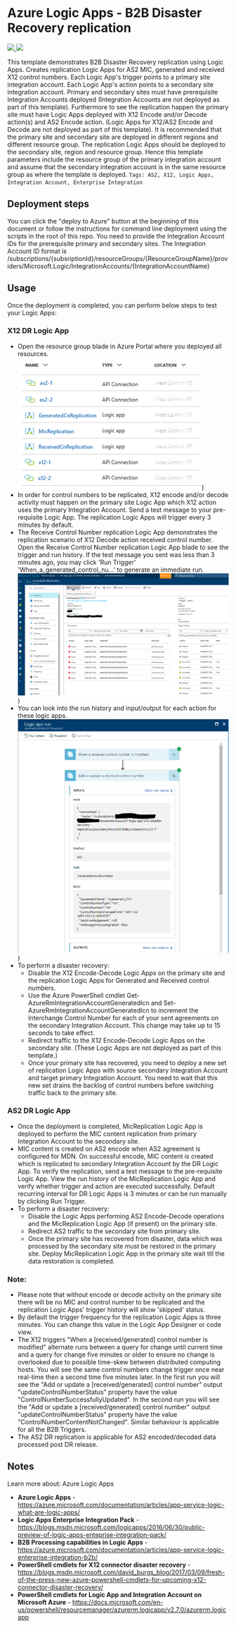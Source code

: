 # Azure Logic Apps - B2B Disaster Recovery replication

<a href="https://portal.azure.com/#create/Microsoft.Template/uri/https%3A%2F%2Fraw.githubusercontent.com%2FAzure%2Fazure-quickstart-templates%2Fmaster%2F201-logic-app-x12-disaster-recovery-replication%2Fazuredeploy.json" target="_blank">
    <img src="http://azuredeploy.net/deploybutton.png"/>
</a>
<a href="http://armviz.io/#/?load=https%3A%2F%2Fraw.githubusercontent.com%2FAzure%2Fazure-quickstart-templates%2Fmaster%2F201-logic-app-x12-disaster-recovery-replication%2Fazuredeploy.json" target="_blank">
    <img src="http://armviz.io/visualizebutton.png"/>
</a>

This template demonstrates B2B Disaster Recovery replication using Logic Apps. Creates replication Logic Apps for AS2 MIC, generated and received X12 control numbers. Each Logic App's trigger points to a primary site integration account. Each Logic App's action points to a secondary site integration account. Primary and secondary sites must have prerequisite Integration Accounts deployed (Integration Accounts are not deployed as part of this template). Furthermore to see the replication happen the primary site must have Logic Apps deployed with X12 Encode and/or Decode action(s) and AS2 Encode action. (Logic Apps for X12/AS2 Encode and Decode are not deployed as part of this template).
It is recommended that the primary site and secondary site are deployed in different regions and different resource group. The replication Logic Apps should be deployed to the secondary site, region and resource group. Hence this template parameters include the resource group of the primary integration account and assume that the secondary integration account is in the same resource group as where the template is deployed.
`Tags: AS2, X12, Logic Apps, Integration Account, Enterprise Integration`

## Deployment steps

You can click the "deploy to Azure" button at the beginning of this document or follow the instructions for command line deployment using the scripts in the root of this repo.
You need to provide the Integration Account IDs for the prerequisite primary and secondary sites. The Integration Account ID format is /subscriptions/{subsriptionId}/resourceGroups/{ResourceGroupName}/providers/Microsoft.Logic/IntegrationAccounts/{IntegrationAccountName}

## Usage

Once the deployment is completed, you can perform below steps to test your Logic Apps:

### X12 DR Logic App ###
- Open the resource group blade in Azure Portal where you deployed all resources.
![Image of Azure resources](https://raw.githubusercontent.com/Azure/azure-quickstart-templates/master/201-logic-app-x12-disaster-recovery-replication/images/azure-resources.png "Azure resources"))
- In order for control numbers to be replicated, X12 encode and/or decode activity must happen on the primary site Logic App which X12 action uses the primary Integration Account. Send a test message to your pre-requisite Logic App. The replication Logic Apps will trigger every 3 minutes by default.
- The Receive Control Number replication Logic App demonstrates the replication scenario of X12 Decode action received control number. Open the Receive Control Number replication Logic App blade to see the trigger and run history. If the test message you sent was less than 3 minutes ago, you may click 'Run Trigger' 'When_a_generated_control_nu...' to generate an immediate run.
![Image of History for Generated Control Number replication Logic App](https://raw.githubusercontent.com/Azure/azure-quickstart-templates/master/201-logic-app-x12-disaster-recovery-replication/images/generated-replication-history.png "History for Generated Control Number replication Logic App"))
- You can look into the run history and input/output for each action for these logic apps.
![Image of Run details for Received Control Number replication Logic App](https://raw.githubusercontent.com/Azure/azure-quickstart-templates/master/201-logic-app-x12-disaster-recovery-replication/images/received-run-details.png "Run details for Received Control Number replication Logic App"))
- To perform a disaster recovery:
  - Disable the X12 Encode-Decode Logic Apps on the primary site and the replication Logic Apps for Generated and Received control numbers.
  - Use the Azure PowerShell cmdlet Get-AzureRmIntegrationAccountGeneratedIcn and Set-AzureRmIntegrationAccountGeneratedIcn to increment the Interchange Control Number for each of your sent agreements on the secondary Integration Account. This change may take up to 15 seconds to take effect.
  - Redirect traffic to the X12 Encode-Decode Logic Apps on the secondary site. (These Logic Apps are not deployed as part of this template.)
  - Once your primary site has recovered, you need to deploy a new set of replication Logic Apps with source secondary Integration Account and target primary Integration Account. You need to wait that this new set drains the backlog of control numbers before switching traffic back to the primary site.

### AS2 DR Logic App ###
- Once the deployment is completed, MicReplication Logic App is deployed to perform the MIC content replication from primary Integration Account to the secondary site.
- MIC content is created on AS2 encode when AS2 agreement is configured for MDN. On successful encode, MIC content is created which is replicated to secondary Integration Account by the DR Logic App. To verify the replication, send a test message to the pre-requisite Logic App. View the run history of the MicReplication Logic App and verify whether trigger and action are executed successfully. Default recurring interval for DR Logic Apps is 3 minutes or can be run manually by clicking Run Trigger.
- To perform a disaster recovery:
  - Disable the Logic Apps performing AS2 Encode-Decode operations and the MicReplication Logic App (if present) on the primary site.
  - Redirect AS2 traffic to the secondary site from primary site.
  - Once the primary site has recovered from disaster, data which was processed by the secondary site must be restored in the primary site. Deploy MicReplication Logic App in the primary site wait till the data restoration is completed.

### Note: ###
  - Please note that without encode or decode activity on the primary site there will be no MIC and control number to be replicated and the replication Logic Apps' trigger history will show 'skipped' status.
  - By default the trigger frequency for the replication Logic Apps is three minutes. You can change this value in the Logic App Designer or code view.
  - The X12 triggers "When a [received/generated] control number is modified" alternate runs between a query for change until current time and a query for change five minutes or older to ensure no change is overlooked due to possible time-skew between distributed computing hosts. You will see the same control numbers change trigger once near real-time then a second time five minutes later. In the first run you will see the "Add or update a [received/generated] control number" output "updateControlNumberStatus" property have the value "ControlNumberSuccessfullyUpdated". In the second run you will see the "Add or update a [received/generated] control number" output "updateControlNumberStatus" property have the value "ControlNumberContentNotChanged". Similar behaviour is applicable for all the B2B Triggers.
  - The AS2 DR replication is applicable for AS2 encoded/decoded data processed post DR release.

## Notes

Learn more about: Azure Logic Apps
* **Azure Logic Apps** - https://azure.microsoft.com/documentation/articles/app-service-logic-what-are-logic-apps/
* **Logic Apps Enterprise Integration Pack** - https://blogs.msdn.microsoft.com/logicapps/2016/06/30/public-preview-of-logic-apps-enteprise-integration-pack/
* **B2B Processing capabilities in Logic Apps** - https://azure.microsoft.com/documentation/articles/app-service-logic-enterprise-integration-b2b/
* **PowerShell cmdlets for X12 connector disaster recovery** - https://blogs.msdn.microsoft.com/david_burgs_blog/2017/03/09/fresh-of-the-press-new-azure-powershell-cmdlets-for-upcoming-x12-connector-disaster-recovery/
* **PowerShell cmdlets for Logic App and Integration Account on Microsoft Azure** - https://docs.microsoft.com/en-us/powershell/resourcemanager/azurerm.logicapp/v2.7.0/azurerm.logicapp
